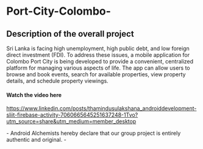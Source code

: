 # Port-City-Colombo-
<h2>Description of the overall project</h2>

<p> Sri Lanka is facing high unemployment, high public debt, and low foreign direct investment (FDI). To address these issues, a mobile application for Colombo Port City is being developed to provide a convenient, centralized platform for managing various aspects of life. The app can allow users to browse and book events, search for available properties, view property details, and schedule property viewings. </P>

<h4>Watch the video here</h4>

https://www.linkedin.com/posts/thamindusulakshana_androiddevelopment-sliit-firebase-activity-7060665645251637248-1Tvo?utm_source=share&utm_medium=member_desktop


<p>- Android Alchemists hereby declare that our group project is entirely authentic and original. -</p>
